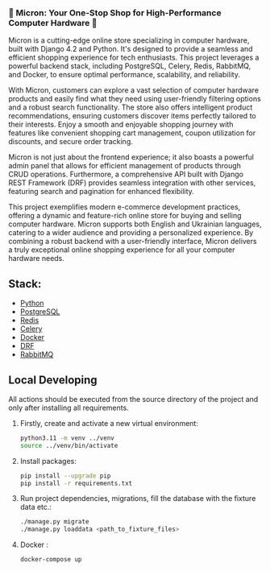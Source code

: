 ### 🚀 Micron: Your One-Stop Shop for High-Performance Computer Hardware 🚀

Micron is a cutting-edge online store specializing in computer hardware, built with Django 4.2 and Python. It's designed to provide a seamless and efficient shopping experience for tech enthusiasts. This project leverages a powerful backend stack, including PostgreSQL, Celery, Redis, RabbitMQ, and Docker, to ensure optimal performance, scalability, and reliability.

With Micron, customers can explore a vast selection of computer hardware products and easily find what they need using user-friendly filtering options and a robust search functionality. The store also offers intelligent product recommendations, ensuring customers discover items perfectly tailored to their interests. Enjoy a smooth and enjoyable shopping journey with features like convenient shopping cart management, coupon utilization for discounts, and secure order tracking.

Micron is not just about the frontend experience; it also boasts a powerful admin panel that allows for efficient management of products through CRUD operations. Furthermore, a comprehensive API built with Django REST Framework (DRF) provides seamless integration with other services, featuring search and pagination for enhanced flexibility.

This project exemplifies modern e-commerce development practices, offering a dynamic and feature-rich online store for buying and selling computer hardware. Micron supports both English and Ukrainian languages, catering to a wider audience and providing a personalized experience. By combining a robust backend with a user-friendly interface, Micron delivers a truly exceptional online shopping experience for all your computer hardware needs.

## Stack:

- [Python](https://www.python.org/downloads/)
- [PostgreSQL](https://www.postgresql.org/)
- [Redis](https://redis.io/)
- [Celery](https://docs.celeryq.dev/en/stable/)
- [Docker](https://www.docker.com/)
- [DRF](https://www.django-rest-framework.org/)
- [RabbitMQ](https://www.rabbitmq.com/)

## Local Developing

All actions should be executed from the source directory of the project and only after installing all requirements.

1. Firstly, create and activate a new virtual environment:
   ```bash
   python3.11 -m venv ../venv
   source ../venv/bin/activate
   ```
   
2. Install packages:
   ```bash
   pip install --upgrade pip
   pip install -r requirements.txt
   ```
   
3. Run project dependencies, migrations, fill the database with the fixture data etc.:
   ```bash
   ./manage.py migrate
   ./manage.py loaddata <path_to_fixture_files> 
   ```
   
4. Docker :
   ```bash
   docker-compose up
   ```
